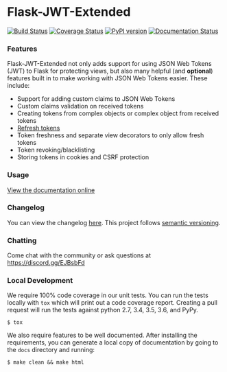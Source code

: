 # Flask-JWT-Extended
[![Build Status](https://travis-ci.org/vimalloc/flask-jwt-extended.svg?branch=master)](https://travis-ci.org/vimalloc/flask-jwt-extended)
[![Coverage Status](https://coveralls.io/repos/github/vimalloc/flask-jwt-extended/badge.svg?branch=master)](https://coveralls.io/github/vimalloc/flask-jwt-extended?branch=master)
[![PyPI version](https://badge.fury.io/py/Flask-JWT-Extended.svg)](https://badge.fury.io/py/Flask-JWT-Extended)
[![Documentation Status](https://readthedocs.org/projects/flask-jwt-extended/badge/)](http://flask-jwt-extended.readthedocs.io/en/latest/)

### Features
Flask-JWT-Extended not only adds support for using JSON Web Tokens (JWT) to Flask for protecting views,
but also many helpful (and **optional**) features  built in to make working with JSON Web Tokens
easier. These include:

* Support for adding custom claims to JSON Web Tokens
* Custom claims validation on received tokens
* Creating tokens from complex objects or complex object from received tokens
* [Refresh tokens](https://auth0.com/blog/refresh-tokens-what-are-they-and-when-to-use-them/)
* Token freshness and separate view decorators to only allow fresh tokens
* Token revoking/blacklisting
* Storing tokens in cookies and CSRF protection

### Usage
[View the documentation online](https://flask-jwt-extended.readthedocs.io/en/stable/)

### Changelog
You can view the changelog [here](https://github.com/vimalloc/flask-jwt-extended/releases).
This project follows [semantic versioning](https://semver.org/).

### Chatting
Come chat with the community or ask questions at https://discord.gg/EJBsbFd

### Local Development
We require 100% code coverage in our unit tests. You can run the tests locally
with `tox` which will print out a code coverage report. Creating a pull request
will run the tests against python 2.7, 3.4, 3.5, 3.6, and PyPy.
```
$ tox
```

We also require features to be well documented. After installing the requirements,
you can generate a local copy of documentation by going to the `docs` directory
and running:
```
$ make clean && make html
```
